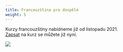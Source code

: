 ```yaml
---
title: Francouzština pro dospělé
weight: 5
---
```

Kurzy francouzštiny nabídneme již od listopadu 2021. \
[Zapsat](https://vigvam.webooker.eu/) na kurz se můžete již nyní.

![](/images/uploads/baner_francouzstina.jpg)